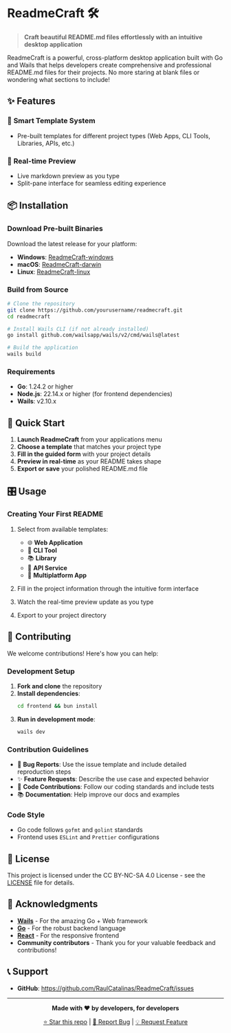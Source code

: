 # ReadmeCraft 🛠️

> **Craft beautiful README.md files effortlessly with an intuitive desktop application**

ReadmeCraft is a powerful, cross-platform desktop application built with Go and Wails that helps developers create comprehensive and professional README.md files for their projects. No more staring at blank files or wondering what sections to include!

## ✨ Features

### 🎯 **Smart Template System**

- Pre-built templates for different project types (Web Apps, CLI Tools, Libraries, APIs, etc.)

### 🔄 **Real-time Preview**

- Live markdown preview as you type
- Split-pane interface for seamless editing experience

## 📦 Installation

### Download Pre-built Binaries

Download the latest release for your platform:

- **Windows**: [ReadmeCraft-windows](https://github.com/RaulCatalinas/ReadmeCraft/releases)
- **macOS**: [ReadmeCraft-darwin](https://github.com/RaulCatalinas/ReadmeCraft/releases)
- **Linux**: [ReadmeCraft-linux](https://github.com/RaulCatalinas/ReadmeCraft/releases)

### Build from Source

```bash
# Clone the repository
git clone https://github.com/yourusername/readmecraft.git
cd readmecraft

# Install Wails CLI (if not already installed)
go install github.com/wailsapp/wails/v2/cmd/wails@latest

# Build the application
wails build
```

### Requirements

- **Go**: 1.24.2 or higher
- **Node.js**: 22.14.x or higher (for frontend dependencies)
- **Wails**: v2.10.x

## 🚀 Quick Start

1. **Launch ReadmeCraft** from your applications menu
2. **Choose a template** that matches your project type
3. **Fill in the guided form** with your project details
4. **Preview in real-time** as your README takes shape
5. **Export or save** your polished README.md file

## 🎛️ Usage

### Creating Your First README

1. Select from available templates:

   - 🌐 **Web Application**
   - 🔧 **CLI Tool**
   - 📚 **Library**
   - 🔌 **API Service**
   - 📱 **Multiplatform App**

2. Fill in the project information through the intuitive form interface
3. Watch the real-time preview update as you type
4. Export to your project directory

## 🤝 Contributing

We welcome contributions! Here's how you can help:

### Development Setup

1. **Fork and clone** the repository
2. **Install dependencies**:
   ```bash
   cd frontend && bun install
   ```
3. **Run in development mode**:
   ```bash
   wails dev
   ```

### Contribution Guidelines

- 🐛 **Bug Reports**: Use the issue template and include detailed reproduction steps
- ✨ **Feature Requests**: Describe the use case and expected behavior
- 🔧 **Code Contributions**: Follow our coding standards and include tests
- 📚 **Documentation**: Help improve our docs and examples

### Code Style

- Go code follows `gofmt` and `golint` standards
- Frontend uses `ESLint` and `Prettier` configurations

## 📄 License

This project is licensed under the CC BY-NC-SA 4.0 License - see the [LICENSE](LICENSE) file for details.

## 🙏 Acknowledgments

- **[Wails](https://wails.io)** - For the amazing Go + Web framework
- **[Go](https://golang.org)** - For the robust backend language
- **[React](https://reactjs.org)** - For the responsive frontend
- **Community contributors** - Thank you for your valuable feedback and contributions!

## 📞 Support

- **GitHub**: https://github.com/RaulCatalinas/ReadmeCraft/issues

---

<div align="center">

**Made with ❤️ by developers, for developers**

[⭐ Star this repo](https://github.com/yourusername/readmecraft) | [🐛 Report Bug](https://github.com/yourusername/readmecraft/issues) | [💡 Request Feature](https://github.com/yourusername/readmecraft/issues)

</div>
